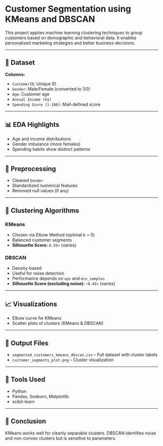 # Customer Segmentation using KMeans and DBSCAN

This project applies machine learning clustering techniques to group customers based on demographic and behavioral data. It enables personalized marketing strategies and better business decisions.

---

## 📁 Dataset

**Columns:**
- `CustomerID`: Unique ID
- `Gender`: Male/Female (converted to 1/0)
- `Age`: Customer age
- `Annual Income (k$)`
- `Spending Score (1-100)`: Mall-defined score

---

## 📊 EDA Highlights

- Age and income distributions
- Gender imbalance (more females)
- Spending habits show distinct patterns

---

## 🧼 Preprocessing

- Cleaned `Gender`
- Standardized numerical features
- Removed null values (if any)

---

## 🧠 Clustering Algorithms

### KMeans
- Chosen via Elbow Method (optimal k = 5)
- Balanced customer segments
- **Silhouette Score:** `0.55+` (varies)

### DBSCAN
- Density-based
- Useful for noise detection
- Performance depends on `eps` and `min_samples`
- **Silhouette Score (excluding noise):** `~0.45+` (varies)

---

## 📈 Visualizations

- Elbow curve for KMeans
- Scatter plots of clusters (KMeans & DBSCAN)

---

## 📁 Output Files

- `segmented_customers_kmeans_dbscan.csv` – Full dataset with cluster labels
- `customer_segments_plot.png` – Cluster visualization

---

## 🔧 Tools Used

- Python
- Pandas, Seaborn, Matplotlib
- scikit-learn

---

## 📌 Conclusion

KMeans works well for cleanly separable clusters. DBSCAN identifies noise and non-convex clusters but is sensitive to parameters.

